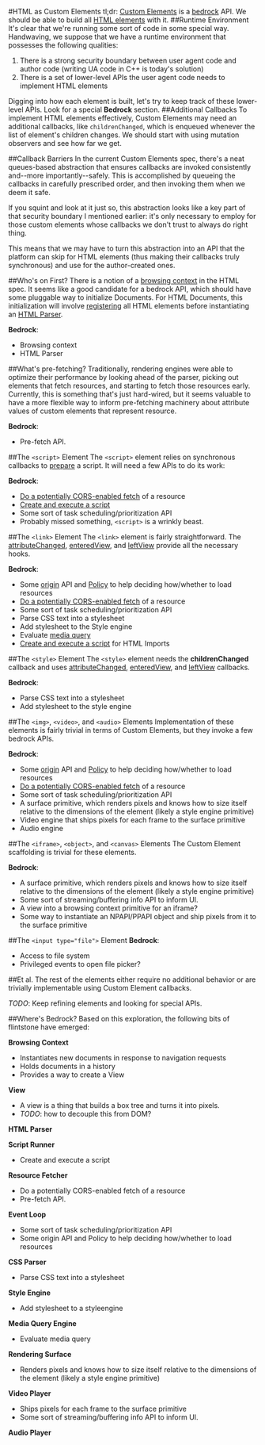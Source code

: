 #HTML as Custom Elements
tl;dr: [Custom Elements](http://w3c.github.io/webcomponents/spec/custom/) is a [bedrock](http://infrequently.org/2012/04/bedrock/) API. We should be able to build all [HTML elements](http://www.whatwg.org/specs/web-apps/current-work/multipage/semantics.html#semantics) with it.
##Runtime Environment
It's clear that we're running some sort of code in some special way. Handwaving, we suppose that we have a runtime environment that possesses the following qualities:

1. There is a strong security boundary between user agent code and author code (writing UA code in C++ is today's solution)
2. There is a set of lower-level APIs the user agent code needs to implement HTML elements

Digging into how each element is built, let's try to keep track of these lower-level APIs. Look for a special **Bedrock** section.
##Additional Callbacks
To implement HTML elements effectively, Custom Elements may need an additional callbacks, like ```childrenChanged```, which is enqueued whenever the list of element's children changes. We should start with using mutation observers and see how far we get.

##Callback Barriers
In the current Custom Elements spec, there's a neat queues-based abstraction that ensures callbacks are invoked consistently and--more importantly--safely. This is accomplished by queueing the callbacks in carefully prescribed order, and then invoking them when we deem it safe.

If you squint and look at it just so, this abstraction looks like a key part of that security boundary I mentioned earlier: it's only necessary to employ for those custom elements whose callbacks we don't trust to always do right thing.

This means that we may have to turn this abstraction into an API that the platform can skip for HTML elements (thus making their callbacks truly synchronous) and use for the author-created ones.

##Who's on First?
There is a notion of a [browsing context](http://www.whatwg.org/specs/web-apps/current-work/multipage/browsers.html#browsing-context) in the HTML spec. It seems like a good candidate for a bedrock API, which should have some pluggable way to initialize Documents. For HTML Documents, this initialization will involve [registering](http://w3c.github.io/webcomponents/spec/custom/#dfn-element-registration) all HTML elements before instantiating an [HTML Parser](http://www.whatwg.org/specs/web-apps/current-work/multipage/parsing.html#html-parser).

**Bedrock**:
* Browsing context
* HTML Parser

##What's pre-fetching?
Traditionally, rendering engines were able to optimize their performance by looking ahead of the parser, picking out elements that fetch resources, and starting to fetch those resources early. Currently, this is something that's just hard-wired, but it seems valuable to have a more flexible way to inform pre-fetching machinery about attribute values of custom elements that represent resource.

**Bedrock**:
* Pre-fetch API.

##The ```<script>``` Element
The ```<script>``` element relies on synchronous callbacks to [prepare](http://www.whatwg.org/specs/web-apps/current-work/multipage/scripting-1.html#prepare-a-script) a script. It will need a few APIs to do its work:

**Bedrock**:
* [Do a potentially CORS-enabled fetch](http://www.whatwg.org/specs/web-apps/current-work/multipage/fetching-resources.html#potentially-cors-enabled-fetch) of a resource
* [Create and execute a script](http://www.whatwg.org/specs/web-apps/current-work/multipage/webappapis.html#create-a-script)
* Some sort of task scheduling/prioritization API
* Probably missed something, ```<script>``` is a wrinkly beast.

##The ```<link>``` Element
The ```<link>``` element is fairly straightforward. The [attributeChanged](http://w3c.github.io/webcomponents/spec/custom/#types-of-callbacks), [enteredView](http://w3c.github.io/webcomponents/spec/custom/#types-of-callbacks), and [leftView](http://w3c.github.io/webcomponents/spec/custom/#types-of-callbacks) provide all the necessary hooks.

**Bedrock**:
* Some [origin](http://www.whatwg.org/specs/web-apps/current-work/multipage/origin-0.html#origin) API and  [Policy](https://dvcs.w3.org/hg/content-security-policy/raw-file/tip/csp-specification.dev.html) to help deciding how/whether to load resources
* [Do a potentially CORS-enabled fetch](http://www.whatwg.org/specs/web-apps/current-work/multipage/fetching-resources.html#potentially-cors-enabled-fetch) of a resource
* Some sort of task scheduling/prioritization API
* Parse CSS text into a stylesheet
* Add stylesheet to the Style engine
* Evaluate [media query](http://w3c-test.org/csswg/mediaqueries3/)
* [Create and execute a script](http://www.whatwg.org/specs/web-apps/current-work/multipage/webappapis.html#create-a-script) for HTML Imports

##The ```<style>``` Element
The ```<style>``` element needs the **childrenChanged** callback and uses [attributeChanged](http://w3c.github.io/webcomponents/spec/custom/#types-of-callbacks), [enteredView](http://w3c.github.io/webcomponents/spec/custom/#types-of-callbacks), and [leftView](http://w3c.github.io/webcomponents/spec/custom/#types-of-callbacks) callbacks.

**Bedrock**:
* Parse CSS text into a stylesheet
* Add stylesheet to the style engine

##The ```<img>```, ```<video>```, and ```<audio>``` Elements
Implementation of these elements is fairly trivial in terms of Custom Elements, but they invoke a few bedrock APIs.

**Bedrock**:
* Some [origin](http://www.whatwg.org/specs/web-apps/current-work/multipage/origin-0.html#origin) API and [Policy](https://dvcs.w3.org/hg/content-security-policy/raw-file/tip/csp-specification.dev.html) to help deciding how/whether to load resources
* [Do a potentially CORS-enabled fetch](http://www.whatwg.org/specs/web-apps/current-work/multipage/fetching-resources.html#potentially-cors-enabled-fetch) of a resource
* Some sort of task scheduling/prioritization API
* A surface primitive, which renders pixels and knows how to size itself relative to the dimensions of the element (likely a style engine primitive)
* Video engine that ships pixels for each frame to the surface primitive
* Audio engine

##The ```<iframe>```, ```<object>```, and ```<canvas>``` Elements
The Custom Element scaffolding is trivial for these elements.

**Bedrock**:
* A surface primitive, which renders pixels and knows how to size itself relative to the dimensions of the element (likely a style engine primitive)
* Some sort of streaming/buffering info API to inform UI.
* A view into a browsing context primitive for an iframe?
* Some way to instantiate an NPAPI/PPAPI object and ship pixels from it to the surface primitive

##The ```<input type="file">``` Element
**Bedrock**:
* Access to file system
* Privileged events to open file picker?

##Et al.
The rest of the elements either require no additional behavior or are trivially implementable using Custom Element callbacks.

*TODO*: Keep refining elements and looking for special APIs.

##Where's Bedrock?
Based on this exploration, the following bits of flintstone have emerged:

**Browsing Context**
 * Instantiates new documents in response to navigation requests
 * Holds documents in a history
 * Provides a way to create a View

**View**
* A view is a thing that builds a box tree and turns it into pixels.
 * *TODO*: how to decouple this from DOM?

**HTML Parser**

**Script Runner**
* Create and execute a script 

**Resource Fetcher**
* Do a potentially CORS-enabled fetch of a resource
* Pre-fetch API.

**Event Loop**
* Some sort of task scheduling/prioritization API
* Some origin API and Policy to help deciding how/whether to load resources

**CSS Parser**
* Parse CSS text into a stylesheet

**Style Engine**
* Add stylesheet to a styleengine

**Media Query Engine**
* Evaluate media query

**Rendering Surface**
* Renders pixels and knows how to size itself relative to the dimensions of the element (likely a style engine primitive)

**Video Player**
* Ships pixels for each frame to the surface primitive
* Some sort of streaming/buffering info API to inform UI.

**Audio Player**

